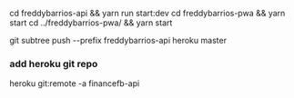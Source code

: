 cd freddybarrios-api && yarn run start:dev
cd freddybarrios-pwa && yarn start
cd ../freddybarrios-pwa/ && yarn start

git subtree push --prefix freddybarrios-api heroku master

### add heroku git repo
heroku git:remote -a financefb-api
